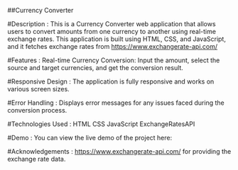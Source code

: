 ##Currency Converter


#Description :
This is a Currency Converter web application that allows users to convert amounts from one currency to another using real-time exchange rates. This application is built using HTML, CSS, and JavaScript, and it fetches exchange rates from https://www.exchangerate-api.com/

#Features :
Real-time Currency Conversion: Input the amount, select the source and target currencies, and get the conversion result.

#Responsive Design : 
The application is fully responsive and works on various screen sizes.

#Error Handling :
Displays error messages for any issues faced during the conversion process.

#Technologies Used :
HTML
CSS
JavaScript
ExchangeRatesAPI

#Demo : 
You can view the live demo of the project here: 

#Acknowledgements :
https://www.exchangerate-api.com/ for providing the exchange rate data.
